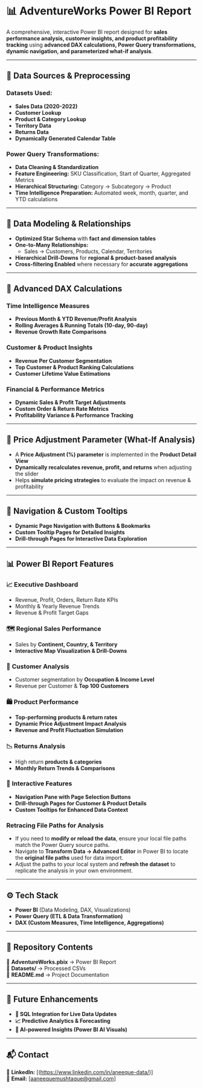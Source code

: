 # 📊 AdventureWorks Power BI Report
A comprehensive, interactive Power BI report designed for **sales performance analysis, customer insights, and product profitability tracking** using **advanced DAX calculations, Power Query transformations, dynamic navigation, and parameterized what-if analysis**.

---

## 📂 Data Sources & Preprocessing

### **Datasets Used:**
- **Sales Data (2020-2022)**
- **Customer Lookup**
- **Product & Category Lookup**
- **Territory Data**
- **Returns Data**
- **Dynamically Generated Calendar Table**

### **Power Query Transformations:**
- **Data Cleaning & Standardization**
- **Feature Engineering:** SKU Classification, Start of Quarter, Aggregated Metrics
- **Hierarchical Structuring:** Category → Subcategory → Product
- **Time Intelligence Preparation:** Automated week, month, quarter, and YTD calculations

---

## 📌 Data Modeling & Relationships
- **Optimized Star Schema** with **fact and dimension tables**
- **One-to-Many Relationships:**  
  - Sales → Customers, Products, Calendar, Territories  
- **Hierarchical Drill-Downs** for **regional & product-based analysis**
- **Cross-filtering Enabled** where necessary for **accurate aggregations**

---

## 📌 Advanced DAX Calculations
### **Time Intelligence Measures**
- **Previous Month & YTD Revenue/Profit Analysis**
- **Rolling Averages & Running Totals (10-day, 90-day)**
- **Revenue Growth Rate Comparisons**

### **Customer & Product Insights**
- **Revenue Per Customer Segmentation**
- **Top Customer & Product Ranking Calculations**
- **Customer Lifetime Value Estimations**

### **Financial & Performance Metrics**
- **Dynamic Sales & Profit Target Adjustments**
- **Custom Order & Return Rate Metrics**
- **Profitability Variance & Performance Tracking**

---

## 📌 Price Adjustment Parameter (What-If Analysis)
- A **Price Adjustment (%) parameter** is implemented in the **Product Detail View**
- **Dynamically recalculates revenue, profit, and returns** when adjusting the slider
- Helps **simulate pricing strategies** to evaluate the impact on revenue & profitability

---

## 📌 Navigation & Custom Tooltips
- **Dynamic Page Navigation with Buttons & Bookmarks**
- **Custom Tooltip Pages for Detailed Insights**
- **Drill-through Pages for Interactive Data Exploration**

---

## 📊 Power BI Report Features

### 📈 **Executive Dashboard**
- Revenue, Profit, Orders, Return Rate KPIs
- Monthly & Yearly Revenue Trends
- Revenue & Profit Target Gaps

### 🗺️ **Regional Sales Performance**
- Sales by **Continent, Country, & Territory**
- **Interactive Map Visualization & Drill-Downs**

### 👥 **Customer Analysis**
- Customer segmentation by **Occupation & Income Level**
- Revenue per Customer & **Top 100 Customers**

### 🛍️ **Product Performance**
- **Top-performing products & return rates**
- **Dynamic Price Adjustment Impact Analysis**
- **Revenue and Profit Fluctuation Simulation**

### 📉 **Returns Analysis**
- High return **products & categories**
- **Monthly Return Trends & Comparisons**

### 🔄 **Interactive Features**
- **Navigation Pane with Page Selection Buttons**
- **Drill-through Pages for Customer & Product Details**
- **Custom Tooltips for Enhanced Data Context**


### **Retracing File Paths for Analysis**
- If you need to **modify or reload the data**, ensure your local file paths match the Power Query source paths.
- Navigate to **Transform Data → Advanced Editor** in Power BI to locate the **original file paths** used for data import.
- Adjust the paths to your local system and **refresh the dataset** to replicate the analysis in your own environment.

---

## ⚙️ Tech Stack
- **Power BI** (Data Modeling, DAX, Visualizations)
- **Power Query (ETL & Data Transformation)**
- **DAX (Custom Measures, Time Intelligence, Aggregations)**

---

## 📌 Repository Contents
📁 **AdventureWorks.pbix** → Power BI Report  
📂 **Datasets/** → Processed CSVs  
📜 **README.md** → Project Documentation  

---

## 🚀 Future Enhancements
- **🔗 SQL Integration for Live Data Updates**
- **📈 Predictive Analytics & Forecasting**
- **🧠 AI-powered Insights (Power BI AI Visuals)**


---

## 📬 Contact
💼 **LinkedIn:** [(https://www.linkedin.com/in/aneeque-data/)]  
📧 **Email:** [aaneequemushtaque@gmail.com]  
 
